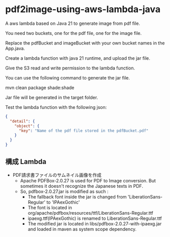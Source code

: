 # pdf2image-using-aws-lambda-java

A aws lambda based on Java 21 to generate image from pdf file.

You need two buckets, one for the pdf file, one for the image file.

Replace the pdfBucket and imageBucket with your own bucket names in the App.java.

Create a lambda function with java 21 runtime, and upload the jar file.

Give the S3 read and write permission to the lambda function.

You can use the following command to generate the jar file.

mvn clean package shade:shade

Jar file will be generated in the target folder.

Test the lambda function with the following json:

```json
{
  "detail": {
    "object": {
      "key": "Name of the pdf file stored in the pdfBucket.pdf"
    }
  }
}
```

## 構成 Lambda
  * PDF請求書ファイルのサムネイル画像を作成
    * Apache PDFBox-2.0.27 is used for PDF to Image conversion. But sometimes it doesn't recognize the Japanese texts in PDF. 
    * So, pdfbox-2.0.27.jar is modified as such : 
      * The fallback font inside the jar is changed from 'LiberationSans-Regular' to 'IPAexGothic' 
      * The font is located in org/apache/pdfbox/resources/ttf/LiberationSans-Regular.ttf
      * ipaexg.ttf(IPAexGothic) is renamed to LiberationSans-Regular.ttf
      * The modified jar is located in libs/pdfbox-2.0.27-with-ipaexg.jar and loaded in maven as system scope dependency.
